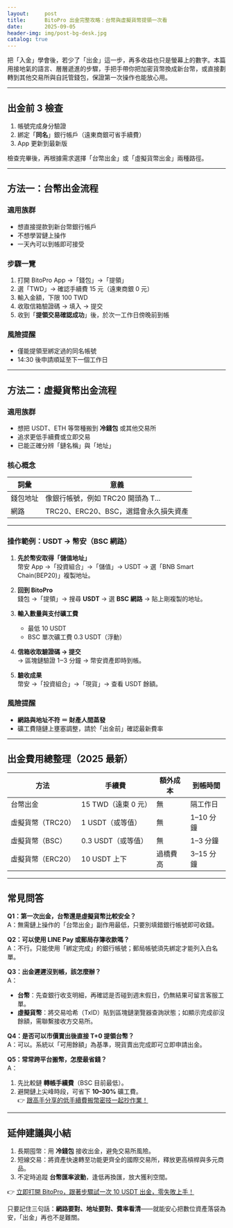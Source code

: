 ```yaml
---
layout:     post
title:      BitoPro 出金完整攻略：台幣與虛擬貨幣提領一次看
date:       2025-09-05
header-img: img/post-bg-desk.jpg
catalog: true
---
```


把「入金」學會後，若少了「出金」這一步，再多收益也只是螢幕上的數字。本篇用接地氣的語言、層層遞進的步驟，手把手帶你把加密貨幣換成新台幣，或直接劃轉到其他交易所與自託管錢包，保證第一次操作也能放心用。

---

## 出金前 3 檢查

1. 帳號完成身分驗證  
2. 綁定「**同名**」銀行帳戶（遠東商銀可省手續費）  
3. App 更新到最新版  

檢查完畢後，再根據需求選擇「台幣出金」或「虛擬貨幣出金」兩種路徑。

---

## 方法一：台幣出金流程

### 適用族群
- 想直接提款到新台幣銀行帳戶  
- 不想學習鏈上操作  
- 一天內可以到帳即可接受  

### 步驟一覽
1. 打開 BitoPro App →「錢包」→「提領」  
2. 選「TWD」→ 確認手續費 15 元（遠東商銀 0 元）  
3. 輸入金額，下限 100 TWD  
4. 收取信箱驗證碼 → 填入 → 提交  
5. 收到「**提領交易確認成功**」後，於次一工作日傍晚前到帳  

### 風險提醒
- 僅能提領至綁定過的同名帳號  
- 14:30 後申請順延至下一個工作日  

---

## 方法二：虛擬貨幣出金流程

### 適用族群
- 想把 USDT、ETH 等幣種搬到 **冷錢包** 或其他交易所  
- 追求更低手續費或立即交易  
- 已能正確分辨「鏈名稱」與「地址」  

### 核心概念
| 詞彙 | 意義 |
|------|------|
| 錢包地址 | 像銀行帳號，例如 TRC20 開頭為 T... |
| 網路 | TRC20、ERC20、BSC，選錯會永久損失資產 |

---

### 操作範例：USDT → 幣安（BSC 網路）

1. **先於幣安取得「儲值地址」**  
   幣安 App →「投資組合」→「儲值」→ USDT → 選「BNB Smart Chain(BEP20)」複製地址。

2. **回到 BitoPro**  
   錢包 →「提領」→ 搜尋 **USDT** → 選 **BSC 網路** → 貼上剛複製的地址。

3. **輸入數量與支付礦工費**  
   - 最低 10 USDT  
   - BSC 單次礦工費 0.3 USDT（浮動）  

4. **信箱收取驗證碼 → 提交**  
   → 區塊鏈驗證 1‒3 分鐘 → 幣安資產即時到帳。

5. **驗收成果**  
   幣安 →「投資組合」→「現貨」→ 查看 USDT 餘額。

### 風險提醒
- **網路與地址不符 ＝ 財產人間蒸發**  
- 礦工費隨鏈上壅塞調整，請於「出金前」確認最新費率

---

## 出金費用總整理（2025 最新）

| 方法 | 手續費 | 額外成本 | 到帳時間 |
|------|--------|----------|----------|
| 台幣出金 | 15 TWD（遠東 0 元） | 無 | 隔工作日 |
| 虛擬貨幣（TRC20） | 1 USDT（或等值） | 無 | 1–10 分鐘 |
| 虛擬貨幣（BSC） | 0.3 USDT（或等值） | 無 | 1–3 分鐘 |
| 虛擬貨幣（ERC20） | 10 USDT 上下 | 過橋費高 | 3–15 分鐘 |

---

## 常見問答

**Q1：第一次出金，台幣還是虛擬貨幣比較安全？**  
A：無需鏈上操作的「台幣出金」副作用最低，只要別填錯銀行帳號即可收錢。

**Q2：可以使用 LINE Pay 或郵局存簿收款嗎？**  
A：不行。只能使用「綁定完成」的銀行帳號；郵局帳號須先綁定才能列入白名單。

**Q3：出金遲遲沒到帳，該怎麼辦？**  
A：  
- **台幣**：先查銀行收支明細，再確認是否碰到週末假日，仍無結果可留言客服工單。  
- **虛擬貨幣**：將交易哈希（TxID）貼到區塊鏈瀏覽器查詢狀態；如顯示完成卻沒餘額，需聯繫接收方交易所。

**Q4：是否可以市價賣出後直接 T+0 提領台幣？**  
A：可以。系統以「可用餘額」為基準，現貨賣出完成即可立即申請出金。

**Q5：常常跨平台搬幣，怎麼最省錢？**  
A：  
1. 先比較鏈 **轉帳手續費**（BSC 目前最低）。  
2. 避開鏈上尖峰時段，可省下 **10–30%** 礦工費。  
👉 [跟高手分享的低手續費搬幣密技一起抄作業！](https://okxdog.com/)

---

## 延伸建議與小結
1. 長期囤幣：用 **冷錢包** 接收出金，避免交易所風險。  
2. 短線交易：將資產快速轉至功能更齊全的國際交易所，釋放更高槓桿與多元商品。  
3. 不定時追蹤 **台幣匯率波動**，逢低再換匯，放大獲利空間。

👉 [立即打開 BitoPro，跟著步驟試一次 10 USDT 出金，零失敗上手！](https://okxdog.com/)

只要記住三句話：**網路要對、地址要對、費率看清**——就能安心把數位資產落袋為安，「出金」再也不是難關。